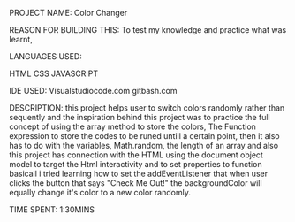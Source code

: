 PROJECT NAME: 
Color Changer

REASON FOR BUILDING THIS:
To test my knowledge and practice what was learnt,

LANGUAGES USED:

HTML
CSS
JAVASCRIPT

IDE USED:
Visualstudiocode.com
gitbash.com

DESCRIPTION: 
this project helps user to switch colors randomly rather than sequently and the inspiration behind this project was to practice the full concept of using the array method to store the colors, 
The Function expression to store the codes to be runed untill a certain point, then it also has to do with the variables, Math.random, the length of an array
and also this project has connection with the HTML using the document object model to target the Html interactivity and to set properties to function
basicall i tried learning how to set the addEventListener that when user clicks the button that says "Check Me Out!" the backgroundColor will
equally change it's color to a new color randomly.

TIME SPENT: 1:30MINS

